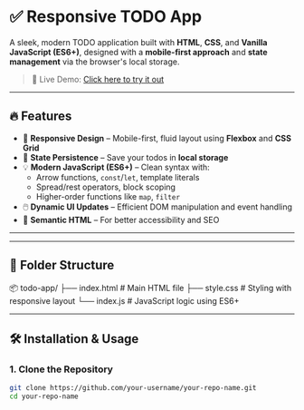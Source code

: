 # ✅ Responsive TODO App

A sleek, modern TODO application built with **HTML**, **CSS**, and **Vanilla JavaScript (ES6+)**, designed with a **mobile-first approach** and **state management** via the browser's local storage.

> 🚀 Live Demo: [Click here to try it out]([https://your-username.github.io/your-repo-name](https://sudheer625.github.io/responsive-todo-app/))

---

## 🔥 Features

- 📱 **Responsive Design** – Mobile-first, fluid layout using **Flexbox** and **CSS Grid**
- 🧠 **State Persistence** – Save your todos in **local storage**
- 💡 **Modern JavaScript (ES6+)** – Clean syntax with:
  - Arrow functions, `const`/`let`, template literals
  - Spread/rest operators, block scoping
  - Higher-order functions like `map`, `filter`
- 🖱️ **Dynamic UI Updates** – Efficient DOM manipulation and event handling
- 🧱 **Semantic HTML** – For better accessibility and SEO

---


---

## 📁 Folder Structure

📦 todo-app/
├── index.html # Main HTML file
├── style.css # Styling with responsive layout
└── index.js # JavaScript logic using ES6+


---

## 🛠️ Installation & Usage

### 1. Clone the Repository

```bash
git clone https://github.com/your-username/your-repo-name.git
cd your-repo-name

